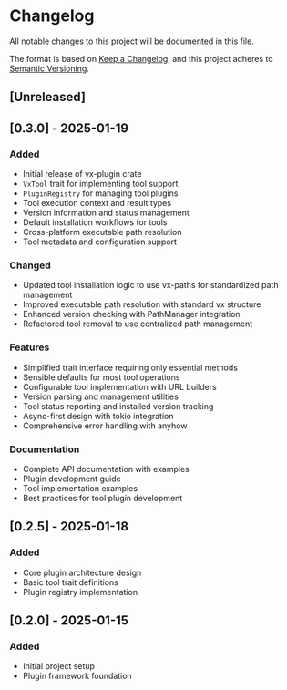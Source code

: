 # Changelog

All notable changes to this project will be documented in this file.

The format is based on [Keep a Changelog](https://keepachangelog.com/en/1.0.0/),
and this project adheres to [Semantic Versioning](https://semver.org/spec/v2.0.0.html).

## [Unreleased]

## [0.3.0] - 2025-01-19

### Added
- Initial release of vx-plugin crate
- `VxTool` trait for implementing tool support
- `PluginRegistry` for managing tool plugins
- Tool execution context and result types
- Version information and status management
- Default installation workflows for tools
- Cross-platform executable path resolution
- Tool metadata and configuration support

### Changed
- Updated tool installation logic to use vx-paths for standardized path management
- Improved executable path resolution with standard vx structure
- Enhanced version checking with PathManager integration
- Refactored tool removal to use centralized path management

### Features
- Simplified trait interface requiring only essential methods
- Sensible defaults for most tool operations
- Configurable tool implementation with URL builders
- Version parsing and management utilities
- Tool status reporting and installed version tracking
- Async-first design with tokio integration
- Comprehensive error handling with anyhow

### Documentation
- Complete API documentation with examples
- Plugin development guide
- Tool implementation examples
- Best practices for tool plugin development

## [0.2.5] - 2025-01-18

### Added
- Core plugin architecture design
- Basic tool trait definitions
- Plugin registry implementation

## [0.2.0] - 2025-01-15

### Added
- Initial project setup
- Plugin framework foundation

